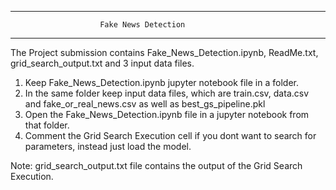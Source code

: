 ----------------------------------------------------------------------------
						Fake News Detection
----------------------------------------------------------------------------

The Project submission contains Fake_News_Detection.ipynb, ReadMe.txt, grid_search_output.txt and 3 input data files. 

1) Keep Fake_News_Detection.ipynb jupyter notebook file in a folder.
2) In the same folder keep input data files, which are train.csv, data.csv and fake_or_real_news.csv as well as best_gs_pipeline.pkl
3) Open the Fake_News_Detection.ipynb file in a jupyter notebook from that folder.
4) Comment the Grid Search Execution cell if you dont want to search for parameters, instead just load the model.


Note:  grid_search_output.txt file contains the output of the Grid Search Execution.